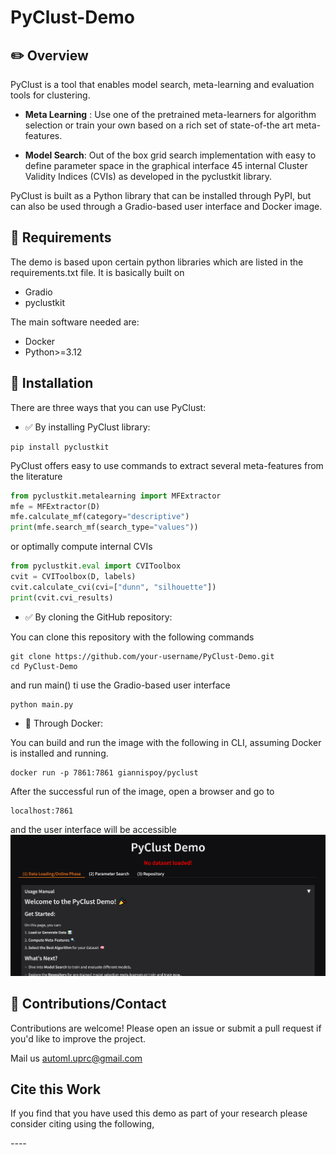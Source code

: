 # PyClust-Demo
 
## ✏️ Overview
PyClust is a tool that enables model search, meta-learning and evaluation tools for clustering. 

- **Meta Learning** : Use one of the pretrained meta-learners for algorithm selection or train your own based on a rich 
set of state-of-the art meta-features.

- **Model Search**: Out of the box grid search implementation with easy to define parameter space in the graphical 
interface 45 internal Cluster Validity Indices (CVIs) as developed in the pyclustkit library. 

PyClust is built as a Python library that can be installed through PyPI, but can also be used through a Gradio-based user interface and Docker image.

## 📓 Requirements

The demo is based upon certain python libraries which are listed in the requirements.txt file. 
It is basically built on

- Gradio 
- pyclustkit

The main software needed are:

- Docker
- Python>=3.12


## 🔁 Installation

There are three ways that you can use PyClust:

- ✅ By installing PyClust library:
```comandline
pip install pyclustkit
```

PyClust offers easy to use commands to extract several meta-features from the literature
```python
from pyclustkit.metalearning import MFExtractor
mfe = MFExtractor(D)
mfe.calculate_mf(category="descriptive")
print(mfe.search_mf(search_type="values"))
```
or optimally compute internal CVIs
```python
from pyclustkit.eval import CVIToolbox
cvit = CVIToolbox(D, labels)
cvit.calculate_cvi(cvi=["dunn", "silhouette"])
print(cvit.cvi_results)
```

- ✅ By cloning the GitHub repository:

You can clone this repository with the following commands
```commandline
git clone https://github.com/your-username/PyClust-Demo.git  
cd PyClust-Demo   
```

and run main() ti use the Gradio-based user interface
```commandline
python main.py
```

- 🐳 Through Docker:

You can build and run the image with the following in CLI, assuming Docker is installed and running.
```commandline 
docker run -p 7861:7861 giannispoy/pyclust
```
After the successful run of the image, open a browser and go to
```commandline
localhost:7861
```
and the user interface will be accessible
![App Screenshot](docker.png)


## 🤝 Contributions/Contact
Contributions are welcome! Please open an issue or submit a pull request if you'd like to improve the project.

Mail us  automl.uprc@gmail.com

## Cite this Work
If you find that you have used this demo as part of your research please consider citing using the following, 

*----*
